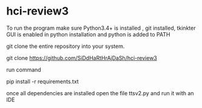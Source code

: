 # hci-review3

To run the program make sure Python3.4+ is installed , git installed, tkinkter GUI is enabled in python installation and python is added to PATH

git clone the entire repository into your system.

git clone https://github.com/SiDdHaRtHrAjDaSh/hci-review3

run command 

pip install -r requirements.txt

once all dependencies are installed open the file ttsv2.py and run it with an IDE 
